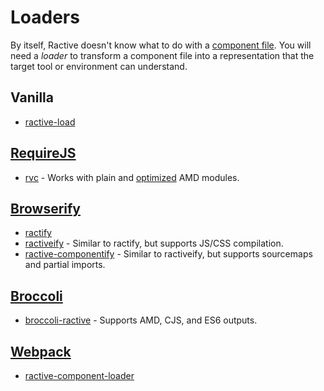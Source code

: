 # Loaders

By itself, Ractive doesn't know what to do with a [component file](../api/component-files.md). You will need a _loader_ to transform a component file into a representation that the target tool or environment can understand.

## Vanilla

  - [ractive-load](https://github.com/ractivejs/ractive-load)

## [RequireJS](http://requirejs.org/)

  - [rvc](https://github.com/ractivejs/rvc) - Works with plain and [optimized](http://requirejs.org/docs/optimization.html) AMD modules.

## [Browserify](http://browserify.org/)

  - [ractify](https://github.com/marcello3d/node-ractify)
  - [ractiveify](https://github.com/norcalli/ractiveify) - Similar to ractify, but supports JS/CSS compilation.
  - [ractive-componentify](https://github.com/blackgate/ractive-componentify) - Similar to ractiveify, but supports sourcemaps and partial imports.

## [Broccoli](http://broccolijs.com/)

  - [broccoli-ractive](https://github.com/ractivejs/broccoli-ractive) - Supports AMD, CJS, and ES6 outputs.

## [Webpack](https://webpack.github.io/)

  - [ractive-component-loader](https://github.com/thomsbg/ractive-component-loader)
